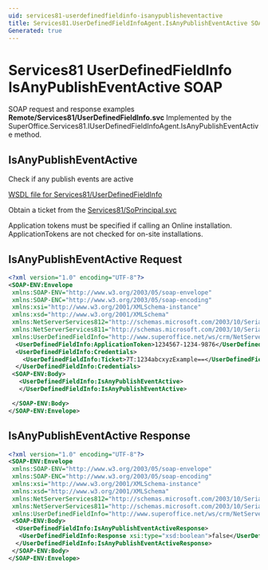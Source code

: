 ```yaml
---
uid: services81-userdefinedfieldinfo-isanypublisheventactive
title: Services81.UserDefinedFieldInfoAgent.IsAnyPublishEventActive SOAP
Generated: true
---
```


# Services81 UserDefinedFieldInfo IsAnyPublishEventActive SOAP

SOAP request and response examples **Remote/Services81/UserDefinedFieldInfo.svc**
Implemented by the <see cref="M:SuperOffice.Services81.IUserDefinedFieldInfoAgent.IsAnyPublishEventActive">SuperOffice.Services81.IUserDefinedFieldInfoAgent.IsAnyPublishEventActive</see> method.

## IsAnyPublishEventActive

Check if any publish events are active




[WSDL file for Services81/UserDefinedFieldInfo](../Services81-UserDefinedFieldInfo.md)

Obtain a ticket from the [Services81/SoPrincipal.svc](../SoPrincipal/SoPrincipal.md)

Application tokens must be specified if calling an Online installation. ApplicationTokens are not checked for on-site installations.

## IsAnyPublishEventActive Request

```xml
<?xml version="1.0" encoding="UTF-8"?>
<SOAP-ENV:Envelope
 xmlns:SOAP-ENV="http://www.w3.org/2003/05/soap-envelope"
 xmlns:SOAP-ENC="http://www.w3.org/2003/05/soap-encoding"
 xmlns:xsi="http://www.w3.org/2001/XMLSchema-instance"
 xmlns:xsd="http://www.w3.org/2001/XMLSchema"
 xmlns:NetServerServices812="http://schemas.microsoft.com/2003/10/Serialization/Arrays"
 xmlns:NetServerServices811="http://schemas.microsoft.com/2003/10/Serialization/"
 xmlns:UserDefinedFieldInfo="http://www.superoffice.net/ws/crm/NetServer/Services81">
  <UserDefinedFieldInfo:ApplicationToken>1234567-1234-9876</UserDefinedFieldInfo:ApplicationToken>
  <UserDefinedFieldInfo:Credentials>
    <UserDefinedFieldInfo:Ticket>7T:1234abcxyzExample==</UserDefinedFieldInfo:Ticket>
  </UserDefinedFieldInfo:Credentials>
 <SOAP-ENV:Body>
   <UserDefinedFieldInfo:IsAnyPublishEventActive>
   </UserDefinedFieldInfo:IsAnyPublishEventActive>

 </SOAP-ENV:Body>
</SOAP-ENV:Envelope>

```


## IsAnyPublishEventActive Response

```xml
<?xml version="1.0" encoding="UTF-8"?>
<SOAP-ENV:Envelope
 xmlns:SOAP-ENV="http://www.w3.org/2003/05/soap-envelope"
 xmlns:SOAP-ENC="http://www.w3.org/2003/05/soap-encoding"
 xmlns:xsi="http://www.w3.org/2001/XMLSchema-instance"
 xmlns:xsd="http://www.w3.org/2001/XMLSchema"
 xmlns:NetServerServices812="http://schemas.microsoft.com/2003/10/Serialization/Arrays"
 xmlns:NetServerServices811="http://schemas.microsoft.com/2003/10/Serialization/"
 xmlns:UserDefinedFieldInfo="http://www.superoffice.net/ws/crm/NetServer/Services81">
 <SOAP-ENV:Body>
  <UserDefinedFieldInfo:IsAnyPublishEventActiveResponse>
   <UserDefinedFieldInfo:Response xsi:type="xsd:boolean">false</UserDefinedFieldInfo:Response>
  </UserDefinedFieldInfo:IsAnyPublishEventActiveResponse>
 </SOAP-ENV:Body>
</SOAP-ENV:Envelope>

```

